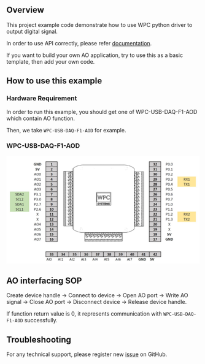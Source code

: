 ## Overview

This project example code demonstrate how to use WPC python driver to output digital signal.

In order to use API correctly, please refer [documentation](https://wpc-systems-ltd.github.io/WPC_Python_driver_release/).

If you want to build your own AO application, try to use this as a basic template, then add your own code.

## How to use this example

### Hardware Requirement

In order to run this example, you should get one of WPC-USB-DAQ-F1-AOD which contain AO function.

Then, we take `WPC-USB-DAQ-F1-AOD` for example.

### WPC-USB-DAQ-F1-AOD

<img src="https://github.com/WPC-Systems-Ltd/WPC_Python_driver_release/blob/main/Reference/Pinouts/USB-DAQ-F1-AOD.JPG" alt="drawing" width="600"/>

## AO interfacing SOP 

Create device handle -> Connect to device -> Open AO port -> Write AO signal -> Close AO port -> Disconnect device -> Release device handle.

If function return value is 0, it represents communication with `WPC-USB-DAQ-F1-AOD` successfully.

## Troubleshooting

For any technical support, please register new [issue](https://github.com/WPC-Systems-Ltd/WPC_Python_driver_release/issues) on GitHub.